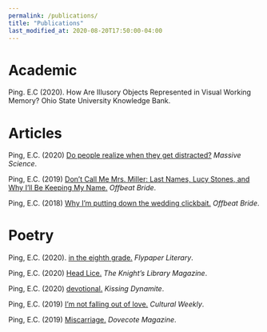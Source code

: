 ```yaml
---
permalink: /publications/
title: "Publications"
last_modified_at: 2020-08-20T17:50:00-04:00
---
```


# Academic
Ping. E.C (2020). How Are Illusory Objects Represented in Visual Working Memory? Ohio State University Knowledge Bank.

# Articles
Ping, E.C. (2020) [Do people realize when they get distracted?](https://massivesci.com/notes/distraction-attention-science-perception-experiment-awareness/) *Massive Science*.

Ping, E.C. (2019) [Don’t Call Me Mrs. Miller: Last Names, Lucy Stones, and Why I’ll Be Keeping My Name.](https://offbeatbride.com/why-ill-be-keeping-my-name/) *Offbeat Bride*.

Ping, E.C. (2018) [Why I’m putting down the wedding clickbait.](https://offbeatbride.com/wedding-clickbait/) *Offbeat Bride*.


# Poetry
Ping, E.C. (2020). [in the eighth grade.](https://www.flypaperlit.com/poetry/in-the-eighth-grade-by-elliot-ping) *Flypaper Literary*.

Ping, E.C. (2020) [Head Lice.](http://online.fliphtml5.com/pszqz/ojld/#p=1) *The Knight’s Library Magazine*.

Ping, E.C. (2020) [devotional.](https://www.kissingdynamitepoetry.com/elliot-ping-devotional.html) *Kissing Dynamite*.

Ping, E.C. (2019) [I’m not falling out of love.](https://www.culturalweekly.com/elliot-ping-im-not-falling-love/) *Cultural Weekly*.

Ping, E.C. (2019) [Miscarriage.](http://dovecotemag.com/magazine/01/miscarriage) *Dovecote Magazine*.
